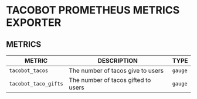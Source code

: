 # TACOBOT PROMETHEUS METRICS EXPORTER


## METRICS

| METRIC | DESCRIPTION | TYPE |
| --- | --- | --- |  
| `tacobot_tacos` | The number of tacos give to users | `gauge` |
| `tacobot_taco_gifts` | The number of tacos gifted to users | `gauge` |